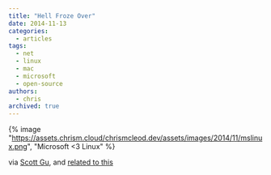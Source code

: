 ```yaml
---
title: "Hell Froze Over"
date: 2014-11-13
categories:
  - articles
tags:
  - net
  - linux
  - mac
  - microsoft
  - open-source
authors:
  - chris
archived: true
---
```


{% image "https://assets.chrism.cloud/chrismcleod.dev/assets/images/2014/11/mslinux.png", "Microsoft <3 Linux" %}

via [Scott Gu](http://weblogs.asp.net/scottgu/announcing-open-source-of-net-core-framework-net-core-distribution-for-linux-osx-and-free-visual-studio-community-edition), and [related to this](/blog/net-officially-coming-to-mac-linux-in-2015/ ".NET Officially Coming to Mac + Linux in 2015")
